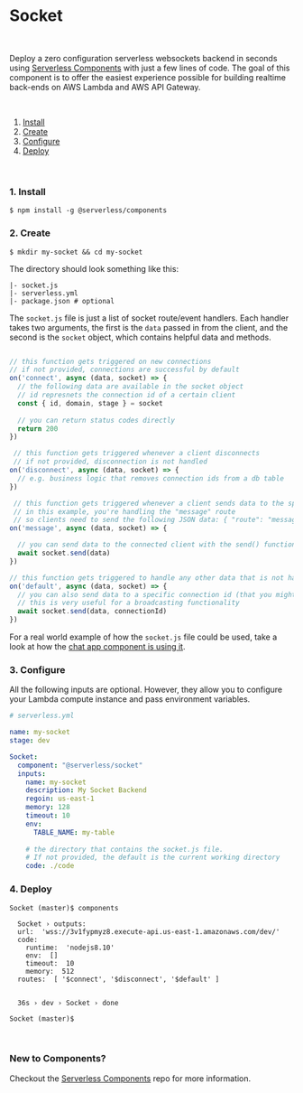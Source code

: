 # Socket

&nbsp;

Deploy a zero configuration serverless websockets backend in seconds using [Serverless Components](https://github.com/serverless/components) with just a few lines of code.  The goal of this component is to offer the easiest experience possible for building realtime back-ends on AWS Lambda and AWS API Gateway.

&nbsp;

1. [Install](#1-install)
2. [Create](#2-create)
3. [Configure](#3-configure)
4. [Deploy](#4-deploy)

&nbsp;


### 1. Install

```console
$ npm install -g @serverless/components
```

### 2. Create

```console
$ mkdir my-socket && cd my-socket
```

The directory should look something like this:


```
|- socket.js
|- serverless.yml
|- package.json # optional
```
The `socket.js` file is just a list of socket route/event handlers. Each handler takes two arguments, the first is the `data` passed in from the client, and the second is the `socket` object, which contains helpful data and methods.

```js

// this function gets triggered on new connections
// if not provided, connections are successful by default
on('connect', async (data, socket) => {
  // the following data are available in the socket object
  // id represnets the connection id of a certain client
  const { id, domain, stage } = socket
  
  // you can return status codes directly
  return 200
})

 // this function gets triggered whenever a client disconnects
 // if not provided, disconnection is not handled
on('disconnect', async (data, socket) => {
  // e.g. business logic that removes connection ids from a db table
})

 // this function gets triggered whenever a client sends data to the specified route
 // in this example, you're handling the "message" route
 // so clients need to send the following JSON data: { "route": "message", "data": { "foo": "bar" } }
on('message', async (data, socket) => {

  // you can send data to the connected client with the send() function
  await socket.send(data)
})

// this function gets triggered to handle any other data that is not handled above
on('default', async (data, socket) => {
  // you can also send data to a specific connection id (that you might have saved in a table)
  // this is very useful for a broadcasting functionality
  await socket.send(data, connectionId)
})
```

For a real world example of how the `socket.js` file could be used, take a look at how the [chat app component is using it](https://github.com/serverless-components/ChatApp/blob/master/backend/socket.js).

### 3. Configure

All the following inputs are optional. However, they allow you to configure your Lambda compute instance and pass environment variables.

```yml
# serverless.yml

name: my-socket
stage: dev

Socket:
  component: "@serverless/socket"
  inputs:
    name: my-socket
    description: My Socket Backend
    regoin: us-east-1
    memory: 128
    timeout: 10
    env:
      TABLE_NAME: my-table
    
    # the directory that contains the socket.js file.
    # If not provided, the default is the current working directory
    code: ./code


```

### 4. Deploy

```console
Socket (master)$ components

  Socket › outputs:
  url:  'wss://3v1fypmyz8.execute-api.us-east-1.amazonaws.com/dev/'
  code: 
    runtime:  'nodejs8.10'
    env:  []
    timeout:  10
    memory:  512
  routes:  [ '$connect', '$disconnect', '$default' ]


  36s › dev › Socket › done

Socket (master)$
```

&nbsp;

### New to Components?

Checkout the [Serverless Components](https://github.com/serverless/components) repo for more information.
